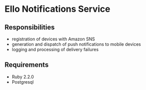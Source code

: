 # Ello Notifications Service

## Responsibilities

- registration of devices with Amazon SNS
- generation and dispatch of push notifications to mobile devices
- logging and processing of delivery failures

## Requirements

- Ruby 2.2.0
- Postgresql

